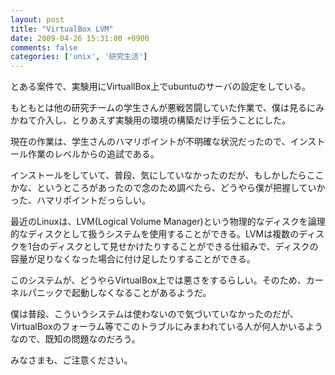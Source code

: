 ```yaml
---
layout: post
title: "VirtualBox LVM"
date: 2009-04-26 15:31:00 +0900
comments: false
categories: ['unix', '研究生活']
---
```



とある案件で、実験用にVirtuallBox上でubuntuのサーバの設定をしている。

もともとは他の研究チームの学生さんが悪戦苦闘していた作業で、僕は見るにみかねて介入し、とりあえず実験用の環境の構築だけ手伝うことにした。

現在の作業は、学生さんのハマリポイントが不明確な状況だったので、インストール作業のレベルからの追試である。

インストールをしていて、普段、気にしていなかったのだが、もしかしたらここかな、というところがあったので念のため調べたら、どうやら僕が把握していかった、ハマリポイントだっらしい。

最近のLinuxは、LVM(Logical Volume Manager)という物理的なディスクを論理的なディスクとして扱うシステムを使用することができる。LVMは複数のディスクを1台のディスクとして見せかけたりすることができる仕組みで、ディスクの容量が足りなくなった場合に付け足したりすることができる。

このシステムが、どうやらVirtualBox上では悪さをするらしい。そのため、カーネルパニックで起動しなくなることがあるようだ。

僕は普段、こういうシステムは使わないので気づいていなかったのだが、VirtualBoxのフォーラム等でこのトラブルにみまわれている人が何人かいるようなので、既知の問題なのだろう。

みなさまも、ご注意ください。

